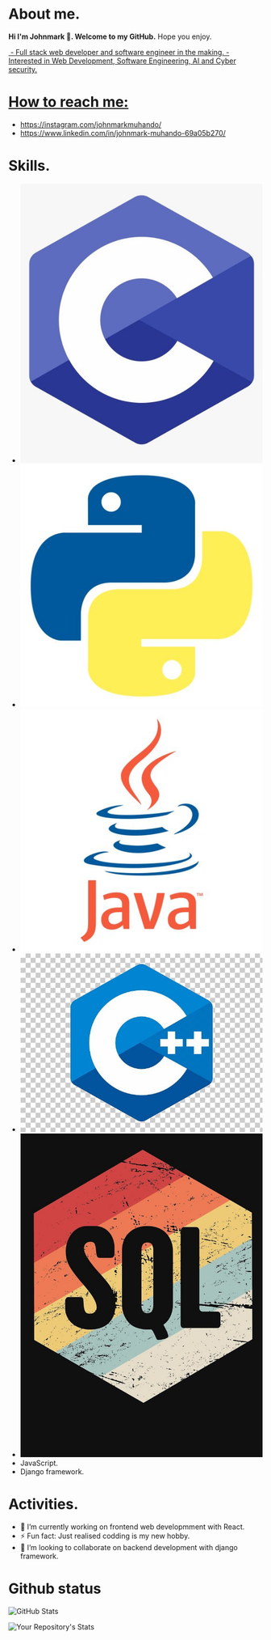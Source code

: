 # About me.
<strong>Hi I'm Johnmark 👋. Welcome to my GitHub.</strong>
 Hope you enjoy.
<p>
    <a href="https://github.com/johnmark287/johnmark287">
    <img>
- Full stack web developer and software engineer in the making.
- Interested in Web Development, Software Engineering, AI and Cyber security.
</p>

 # How to reach me:
- https://instagram.com/johnmarkmuhando/
- https://www.linkedin.com/in/johnmark-muhando-69a05b270/

# Skills.
- ![C Programming.](./images/rsz_c_programming_language_logo_hd_png_download__transparent_png_image_-_pngitem.jpg)
- ![Python.](./images/Python%20programming%20language%20icon.jpeg)
- ![Java.](./images/Java%20programming%20language%20icon.jpeg)
- ![C++](./images/The%20C++%20Programming%20Language%20Computer%20Programming%20Programmer%20PNG%20-%20Free%20Download.jpeg)
- ![SQL](./images/Retro%20SQL%20Programming%20Language%20Icon%20Essential%20T-Shirt%20for%20Sale%20by%20Jam%20Jar.jpeg)
- JavaScript.
- Django framework.

# Activities.
- 🔭 I’m currently working on frontend web developmment with React.
- ⚡ Fun fact: Just realised codding is my new hobby. 
- 👯 I’m looking to collaborate on backend development with django framework.


# Github status

![GitHub Stats](https://github-readme-stats.vercel.app/api?username=johnmark287&show_icons=true&theme=radical)


![Your Repository's Stats](https://github-readme-stats.vercel.app/api/top-langs/?username=dancoon&theme=radical)
<!--
**johnmark287/johnmark287** is a ✨ _special_ ✨ repository because its `README.md` (this file) appears on your GitHub profile.

Here are some ideas to get you started:

- 🌱 I’m currently learning ...
- 🤔 I’m looking for help with ...
- 💬 Ask me about ...
- 📫 How to reach me: ...
- 😄 Pronouns: ...

- ![Skills on C programming language](./images/rsz_c_programming_language_logo_hd_png_download__transparent_png_image_-_pngitem.jpg) -->
